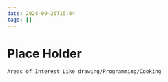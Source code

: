 ```yaml
---
date: 2024-09-26T15:04
tags: []
---
```

# Place Holder
	Areas of Interest Like drawing/Programming/Cooking